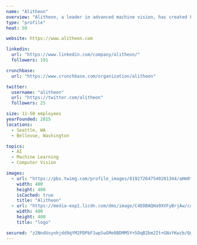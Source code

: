 ```yaml
---
name: "Alitheon"
overview: "Alitheon, a leader in advanced machine vision, has created FeaturePrint – a system that that securely links the physical and digital worlds. The patented FeaturePrint technology uses artificial intelligence and off the shelf cameras to register and subsequently identify even visually indistinguishable objects with statistical certainty.  This novel capability delivers supply chain intelligence and ensures product authenticity, for producers of industrial parts, pharmaceuticals, semiconductors, additive manufactured parts, precious metals, documents, and luxury goods and other high value assets."
type: "profile"
heat: 50

website: https://www.alitheon.com

linkedin:
  url: "https://www.linkedin.com/company/alitheon/"
  followers: 191

crunchbase:
  url: "https://www.crunchbase.com/organization/alitheon"

twitter:
  username: "alitheon"
  url: "https://twitter.com/alitheon"
  followers: 25

size: 11-50 employees
yearFounded: 2015
locations:
  - Seattle, WA
  - Bellevue, Washington

topics:
  - AI
  - Machine Learning
  - Computer Vision

images:
  - url: "https://pbs.twimg.com/profile_images/819272647540281344/aHm0tImQ_400x400.jpg"
    width: 400
    height: 400
    isCached: true
    title: "Alitheon"
  - url: "https://media-exp1.licdn.com/dms/image/C4E0BAQHa9XVFyBrjAw/company-logo_200_200/0?e=1594857600&v=beta&t=R1ePfZNXd91UI90Zh2NEMjv9oMqapHOxYAQgAKJAonc"
    width: 400
    height: 400
    title: "logo"

secured: "z2NndUsynhjdd9qYM2PDPbF1wpSuGMe0BDMM5Y+5OqB2bm2It+GNvYKwzb/Qg4XrY251NG+ilvmxyFrSPnsWdjzbj5xf1PLBd5xW9+Zf8X8jVanB/JiIaCFuxoudp8hJvwzVBX648yhuFNKhoOu4mKuNZgMgmzW42tlP6pdDfQDkZWisAUhfy5DLMok6ZubO5QmfUmWcRVyjG9HObYWOH3Qx5joEElEWTSL69MqNYYz3vDK+pHrwa5nQsWzFE9vL0qHdX4m3km1jJyLawQ0/uOa2oBuXjcw7uslgLbf42KZscy1ADnT+YhH6V4WW26cpIUwigzbA/2xWlu8PXiSjzhN+0XG+3nezPNaaLKZ5BlFVkDFAwNhMQy0CbFPRPoQQ;5GxV2MbicYdDo1uUkwdTMQ=="
---
```


